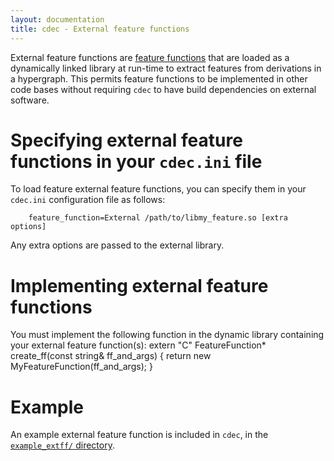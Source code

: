 ```yaml
---
layout: documentation
title: cdec - External feature functions
---
```


External feature functions are [feature functions](/guide/feature_functions.html) that are loaded as a dynamically linked library at run-time to extract features from derivations in a hypergraph. This permits feature functions to be implemented in other code bases without requiring `cdec` to have build dependencies on external software.

# Specifying external feature functions in your `cdec.ini` file
To load feature external feature functions, you can specify them in your `cdec.ini` configuration file as follows:

        feature_function=External /path/to/libmy_feature.so [extra options]

Any extra options are passed to the external library.

# Implementing external feature functions

You must implement the following function in the dynamic library containing your external feature function(s):
    extern "C" FeatureFunction* create_ff(const string& ff_and_args) {
      return new MyFeatureFunction(ff_and_args);
    }

# Example

An example external feature function is included in `cdec`, in the [`example_extff/` directory](https://github.com/redpony/cdec/tree/master/example_extff).

